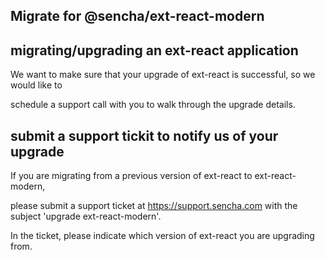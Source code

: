 ## Migrate for @sencha/ext-react-modern

## migrating/upgrading an ext-react application

We want to make sure that your upgrade of ext-react is successful, so we would like to

schedule a support call with you to walk through the upgrade details.

## submit a support tickit to notify us of your upgrade

If you are migrating from a previous version of ext-react to ext-react-modern,

please submit a support ticket at https://support.sencha.com with the subject 'upgrade ext-react-modern'.

In the ticket, please indicate which version of ext-react you are upgrading from.
